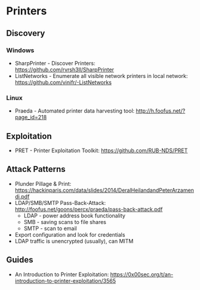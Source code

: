 # Printers

## Discovery

### Windows
- SharpPrinter - Discover Printers: https://github.com/rvrsh3ll/SharpPrinter
- ListNetworks - Enumerate all visible network printers in local network: https://github.com/vinifr/-ListNetworks

### Linux
- Praeda - Automated printer data harvesting tool: http://h.foofus.net/?page_id=218

## Exploitation
- PRET - Printer Exploitation Toolkit: https://github.com/RUB-NDS/PRET

## Attack Patterns
- Plunder Pillage & Print: https://hackinparis.com/data/slides/2014/DeralHeilandandPeterArzamendi.pdf
- LDAP/SMB/SMTP Pass-Back-Attack: http://foofus.net/goons/percx/praeda/pass-back-attack.pdf
  - LDAP - power address book functionality
  - SMB - saving scans to file shares
  - SMTP - scan to email
- Export configuration and look for credentials
- LDAP traffic is unencrypted (usually), can MITM

## Guides
- An Introduction to Printer Exploitation: https://0x00sec.org/t/an-introduction-to-printer-exploitation/3565
